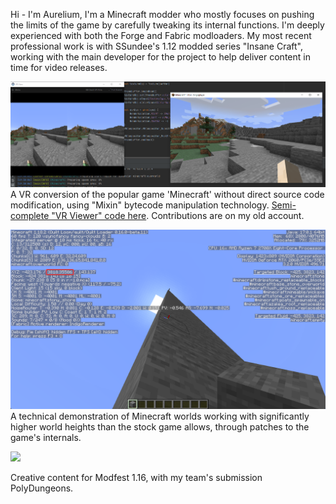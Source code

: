 Hi - I'm Aurelium, I'm a Minecraft modder who mostly focuses on pushing the limits of the game by carefully tweaking its internal functions. I'm deeply experienced with both the Forge and Fabric modloaders. My most recent professional work is with SSundee's 1.12 modded series "Insane Craft", working with the main developer for the project to help deliver content in time for video releases. 

![A VR conversion of the popular game 'Minecraft' without direct source code modification, using "Mixin" bytecode manipulation technology.](https://github.com/AriadneAu/ariadneau/blob/main/openmcvr.png?raw=true)
A VR conversion of the popular game 'Minecraft' without direct source code modification, using "Mixin" bytecode manipulation technology. [Semi-complete "VR Viewer" code here](https://github.com/i509VCB/OpenMCVR). Contributions are on my old account.

![](https://github.com/AutumnAurelium/WorldHeightBooster2/blob/main/showcase.png?raw=true)
A technical demonstration of Minecraft worlds working with significantly higher world heights than the stock game allows, through patches to the game's internals.

![](https://media.discordapp.net/attachments/523251999899385875/725147978830184505/unknown.png?width=914&height=521)

Creative content for Modfest 1.16, with my team's submission PolyDungeons.
